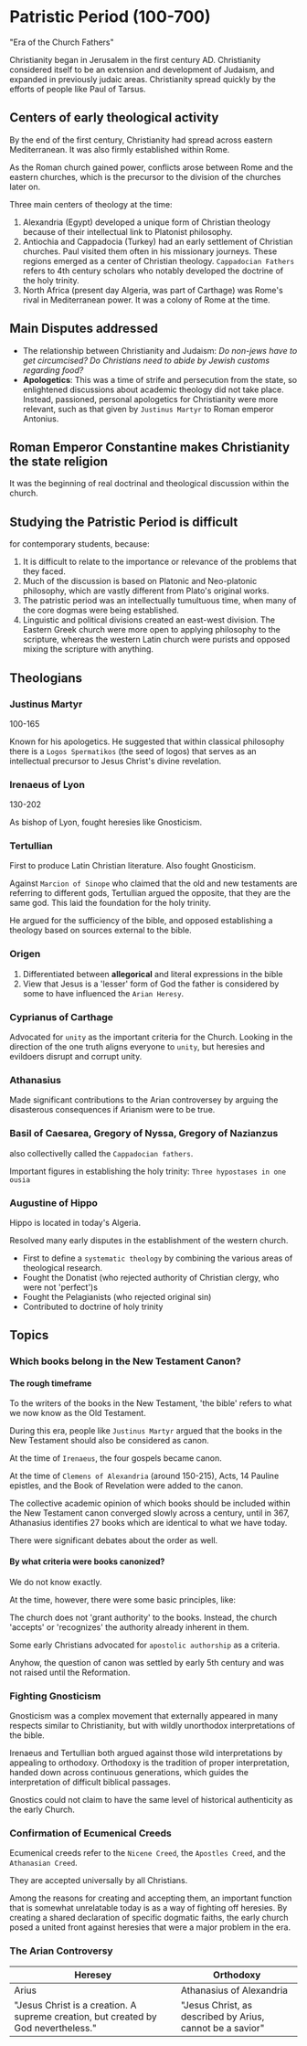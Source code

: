 # Patristic Period (100-700)

"Era of the Church Fathers"

Christianity began in Jerusalem in the first century AD.
Christianity considered itself to be an extension and development of Judaism, and expanded in previously judaic areas.
Christianity spread quickly by the efforts of people like Paul of Tarsus.

## Centers of early theological activity

By the end of the first century, Christianity had spread across eastern Mediterranean. It was also firmly established within Rome.

As the Roman church gained power, conflicts arose between Rome and the eastern churches, which is the precursor to the division of the churches later on.

Three main centers of theology at the time:

1. Alexandria (Egypt) developed a unique form of Christian theology because of their intellectual link to Platonist philosophy.
2. Antiochia and Cappadocia (Turkey) had an early settlement of Christian churches. Paul visited them often in his missionary journeys. These regions emerged as a center of Christian theology. `Cappadocian Fathers` refers to 4th century scholars who notably developed the doctrine of the holy trinity.
3. North Africa (present day Algeria, was part of Carthage) was Rome's rival in Mediterranean power. It was a colony of Rome at the time.

## Main Disputes addressed 

+ The relationship between Christianity and Judaism: *Do non-jews have to get circumcised?* *Do Christians need to abide by Jewish customs regarding food?*
+ **Apologetics**: This was a time of strife and persecution from the state, so enlightened discussions about academic theology did not take place. Instead, passioned, personal apologetics for Christianity were more relevant, such as that given by `Justinus Martyr` to Roman emperor Antonius.

## Roman Emperor Constantine makes Christianity the state religion

It was the beginning of real doctrinal and theological discussion within the church.

## Studying the Patristic Period is difficult

for contemporary students, because:

1. It is difficult to relate to the importance or relevance of the problems that they faced.
2. Much of the discussion is based on Platonic and Neo-platonic philosophy, which are vastly different from Plato's original works.
3. The patristic period was an intellectually tumultuous time, when many of the core dogmas were being established.
4. Linguistic and political divisions created an east-west division. The Eastern Greek church were more open to applying philosophy to the scripture, whereas the western Latin church were purists and opposed mixing the scripture with anything.

## Theologians

### Justinus Martyr

100-165

Known for his apologetics. He suggested that within classical philosophy there is a `Logos Spermatikos` (the seed of logos) that serves as an intellectual precursor to Jesus Christ's divine revelation.

### Irenaeus of Lyon

130-202

As bishop of Lyon, fought heresies like Gnosticism.

### Tertullian

First to produce Latin Christian literature. Also fought Gnosticism. 

Against `Marcion of Sinope` who claimed that the old and new testaments are referring to different gods, Tertullian argued the opposite, that they are the same god. This laid the foundation for the holy trinity.

He argued for the sufficiency of the bible, and opposed establishing a theology based on sources external to the bible.

### Origen

1. Differentiated between **allegorical** and literal expressions in the bible
2. View that Jesus is a 'lesser' form of God the father is considered by some to have influenced the `Arian Heresy`.

### Cyprianus of Carthage

Advocated for `unity` as the important criteria for the Church. Looking in the direction of the one truth aligns everyone to `unity`, but heresies and evildoers disrupt and corrupt unity.

### Athanasius

Made significant contributions to the Arian controversey by arguing the disasterous consequences if Arianism were to be true.

### Basil of Caesarea, Gregory of Nyssa, Gregory of Nazianzus

also collectivelly called the `Cappadocian fathers`.

Important figures in establishing the holy trinity: `Three hypostases in one ousia`  

### Augustine of Hippo

Hippo is located in today's Algeria.

Resolved many early disputes in the establishment of the western church.

+ First to define a `systematic theology` by combining the various areas of theological research. 
+ Fought the Donatist (who rejected authority of Christian clergy, who were not 'perfect')s
+ Fought the Pelagianists (who rejected original sin)
+ Contributed to doctrine of holy trinity

## Topics

### Which books belong in the New Testament Canon?

#### The rough timeframe

To the writers of the books in the New Testament, 'the bible' refers to what we now know as the Old Testament.

During this era, people like `Justinus Martyr` argued that the books in the New Testament should also be considered as canon.

At the time of `Irenaeus`, the four gospels became canon.

At the time of `Clemens of Alexandria` (around 150-215), Acts, 14 Pauline epistles, and the Book of Revelation were added to the canon.

The collective academic opinion of which books should be included within the New Testament canon converged slowly across a century,
until in 367, Athanasius identifies 27 books which are identical to what we have today.

There were significant debates about the order as well.

#### By what criteria were books canonized?

We do not know exactly.

At the time, however, there were some basic principles, like:

The church does not 'grant authority' to the books. Instead, the church 'accepts' or 'recognizes' the authority already inherent in them.

Some early Christians advocated for `apostolic authorship` as a criteria.

Anyhow, the question of canon was settled by early 5th century and was not raised until the Reformation.

### Fighting Gnosticism

Gnosticism was a complex movement that externally appeared in many respects similar to Christianity,
but with wildly unorthodox interpretations of the bible.

Irenaeus and Tertullian both argued against those wild interpretations by appealing to orthodoxy.
Orthodoxy is the tradition of proper interpretation, handed down across continuous generations,
which guides the interpretation of difficult biblical passages.

Gnostics could not claim to have the same level of historical authenticity as the early Church.

### Confirmation of Ecumenical Creeds

Ecumenical creeds refer to the `Nicene Creed`, the `Apostles Creed`, and the `Athanasian Creed`.

They are accepted universally by all Christians.

Among the reasons for creating and accepting them,
an important function that is somewhat unrelatable today is as a way of fighting off heresies.
By creating a shared declaration of specific dogmatic faiths, the early church posed a united front against heresies that were a major problem in the era.


### The Arian Controversy

Heresey | Orthodoxy
--- | ---
Arius | Athanasius of Alexandria
"Jesus Christ is a creation. A supreme creation, but created by God nevertheless." | "Jesus Christ, as described by Arius, cannot be a savior"

